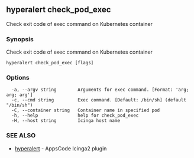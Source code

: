 ## hyperalert check_pod_exec

Check exit code of exec command on Kubernetes container

### Synopsis


Check exit code of exec command on Kubernetes container

```
hyperalert check_pod_exec [flags]
```

### Options

```
  -a, --argv string        Arguments for exec command. [Format: 'arg; arg; arg']
  -c, --cmd string         Exec command. [Default: /bin/sh] (default "/bin/sh")
  -C, --container string   Container name in specified pod
  -h, --help               help for check_pod_exec
  -H, --host string        Icinga host name
```

### SEE ALSO
* [hyperalert](hyperalert.md)	 - AppsCode Icinga2 plugin


